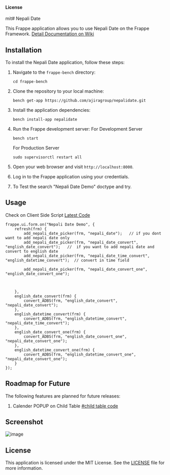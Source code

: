 #### License

mit# Nepali Date

This Frappe application allows you to use Nepali Date on the Frappe Framework. 
[Detail Documentation on Wiki](https://github.com/ajiragroup/nepalidate/wiki/)



## Installation

To install the Nepali Date application, follow these steps:

1. Navigate to the `frappe-bench` directory:

    ```shell
    cd frappe-bench
    ```
2. Clone the repository to your local machine:

    ```shell
    bench get-app https://github.com/ajiragroup/nepalidate.git
    ```
    
3. Install the application dependencies:

    ```shell
    bench install-app nepalidate
    ```

4. Run the Frappe development server:
    For Development Server
    ```shell
    bench start
    ```
    For Production Server
   ```shell
   sudo supervisorctl restart all
   ```

6. Open your web browser and visit `http://localhost:8000`.

7. Log in to the Frappe application using your credentials.

8. To Test the search "Nepali Date Demo" doctype and try.

## Usage

Check on Client Side Script [Latest Code](https://github.com/ajiragroup/nepalidate/blob/main/nepalidate/nepali_date/doctype/nepali_date_demo/nepali_date_demo.js)
```shell
frappe.ui.form.on("Nepali Date Demo", {
    refresh(frm) {
        add_nepali_date_picker(frm, "nepali_date");   // if you dont want to add nepali date only
        add_nepali_date_picker(frm, "nepali_date_convert", "english_date_convert");   //  if you want to add nepali date and convert to english date      
        add_nepali_date_picker(frm, "nepali_date_time_convert", "english_datetime_convert");  // convert in time field

        add_nepali_date_picker(frm, "nepali_date_convert_one", "english_date_convert_one"); 
       
        
        
    },
    english_date_convert(frm) {
        convert_ADBS(frm, "english_date_convert", "nepali_date_convert");  
    },
    english_datetime_convert(frm) {
        convert_ADBS(frm, "english_datetime_convert", "nepali_date_time_convert");  
    },    
    english_date_convert_one(frm) {
        convert_ADBS(frm, "english_date_convert_one", "nepali_date_convert_one");  
    },
    english_datetime_convert_one(frm) {
        convert_ADBS(frm, "english_datetime_convert_one", "nepali_date_convert_one");  
    }
});
```

## Roadmap for Future

The following features are planned for future releases:

1. Calender POPUP on Child Table [#child table code](https://github.com/ajiragroup/nepalidate/wiki/Convert-Nepali-Date-Inside-Table-(Child-Doctype))

## Screenshot
![image](https://github.com/rbnkoirala/nepalidate/assets/64308806/88dcc253-f445-4626-bdae-c233af68e481)


## License

This application is licensed under the MIT License. See the [LICENSE](./LICENSE) file for more information.

